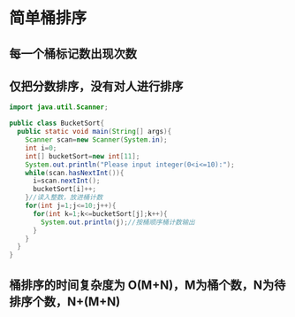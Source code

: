 # 简单桶排序
## 每一个桶标记数出现次数
## 仅把分数排序，没有对人进行排序

```java
import java.util.Scanner;

public class BucketSort{
  public static void main(String[] args){
    Scanner scan=new Scanner(System.in);
    int i=0;
    int[] bucketSort=new int[11];
    System.out.println("Please input integer(0<i<=10):");
    while(scan.hasNextInt()){
      i=scan.nextInt();
      bucketSort[i]++;
    }//读入整数，放进桶计数
    for(int j=1;j<=10;j++){
      for(int k=1;k<=bucketSort[j];k++){
        System.out.println(j);//按桶顺序桶计数输出
      }
    }
  }
}
```
## 桶排序的时间复杂度为 O(M+N)，M为桶个数，N为待排序个数，N+(M+N)

